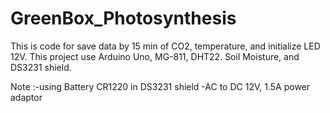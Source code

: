 # GreenBox_Photosynthesis
 
 This is code for save data by 15 min of CO2, temperature, and initialize LED 12V. This project use Arduino Uno, MG-811, DHT22. Soil Moisture, and DS3231 shield.
 
Note :-using Battery CR1220 in DS3231 shield
      -AC to DC 12V, 1.5A power adaptor
      
 
